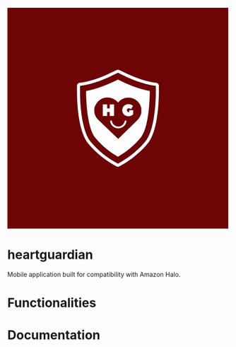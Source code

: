 ![Logo](images/logo1.png?raw=true "Title")
# heartguardian
Mobile application built for compatibility with Amazon Halo.

# Functionalities

# Documentation
